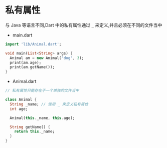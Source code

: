# 私有属性

与 Java 等语言不同,Dart 中的私有属性通过 `_` 来定义,并且必须在不同的文件当中

- main.dart

```dart
import 'lib/Animal.dart';

void main(List<String> args) {
  Animal am = new Animal('dog', 3);
  print(am.age);
  print(am.getName());
}
```

- Animal.dart

```dart
// 私有属性只能存在于一个单独的文件当中

class Animal {
  String _name; // 使用 _ 来定义私有属性
  int age;

  Animal(this._name, this.age);

  String getName() {
    return this._name;
  }
}
```
